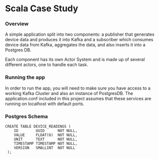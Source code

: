 # Scala Case Study
### Overview
A simple application split into two components: a publisher that generates device data and produces it into Kafka and a
subscriber which consumes device data from Kafka, aggregates the data, and also inserts it into a Postgres DB.

Each component has its own Actor System and is made up of several different actors, one to handle each task.

### Running the app
In order to run the app, you will need to make sure you have access to a working Kafka Cluster and also an instance of
PostgresDB. The application.conf included in this project assumes that these services are running on localhost with default ports.
### Postgres Schema
```
CREATE TABLE DEVICE_READINGS (
    ID        UUID      NOT NULL,
    VALUE     FLOAT(6)  NOT NULL,
    UNIT      TEXT      NOT NULL,
    TIMESTAMP TIMESTAMP NOT NULL,
    VERSION   SMALLINT  NOT NULL
 );
```